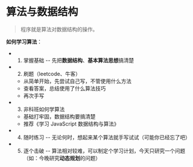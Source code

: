 # 算法与数据结构

> 程序就是算法对数据结构的操作。

**如何学习算法**：

- 1. 掌握基础 -- 先把**数据结构**、**基本算法思想**搞清楚
- 2. 刷题（leetcode、牛客）
  - 从简单开始，先尝试自己写，不管使用什么方法
  - 查看答案，总结使用了什么算法技巧
  - 再次手写
- 3. 非科班如何学算法
  - 基础打牢固，数据结构要搞清楚
  - 推荐《学习 JavaScript 数据结构与算法》
- 4. 随时练习 -- 无论何时，想起来某个算法就手写试试（可能你已经忘了吧）
- 5. 逐个击破 -- 算法相对较难，可以制定个学习计划，今天只研究一个问题（如：今晚研究**动态规划**的问题）
